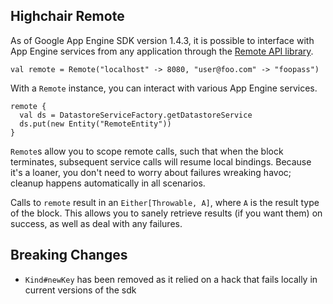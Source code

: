 Highchair Remote
----------------
As of Google App Engine SDK version 1.4.3, it is possible to interface
with App Engine services from any application through the
[Remote API library][gae_remote].

    val remote = Remote("localhost" -> 8080, "user@foo.com" -> "foopass")

With a ``Remote`` instance, you can interact with various App Engine services.

    remote {
      val ds = DatastoreServiceFactory.getDatastoreService
      ds.put(new Entity("RemoteEntity"))
    }

``Remote``s allow you to scope remote calls, such that when the block
terminates, subsequent service calls will resume local bindings. Because
it's a loaner, you don't need to worry about failures wreaking havoc;
cleanup happens automatically in all scenarios.

Calls to ``remote`` result in an ``Either[Throwable, A]``, where ``A`` is
the result type of the block. This allows you to sanely retrieve results
(if you want them) on success, as well as deal with any failures.

[gae_remote]: http://code.google.com/appengine/docs/java/tools/remoteapi.html

Breaking Changes
----------------
* ``Kind#newKey`` has been removed as it relied on a hack that fails locally in current versions of the sdk 
